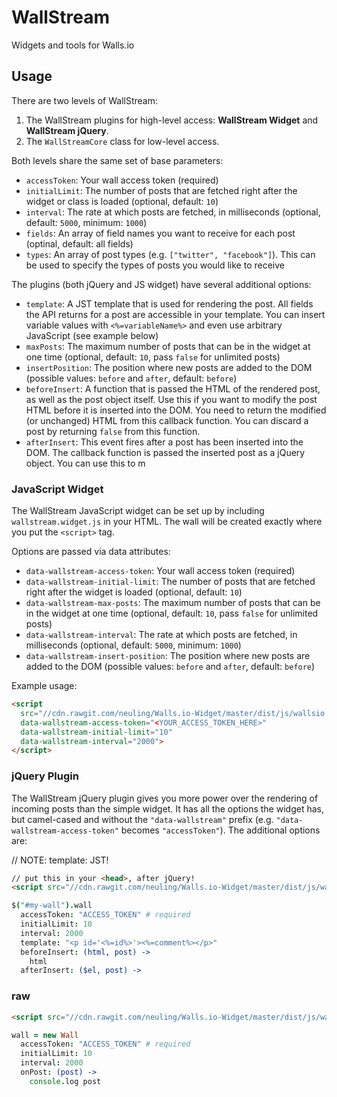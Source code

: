 WallStream
===============

Widgets and tools for Walls.io

## Usage

There are two levels of WallStream:
1. The WallStream plugins for high-level access: **WallStream Widget** and **WallStream jQuery**.
2. The `WallStreamCore` class for low-level access.

Both levels share the same set of base parameters:
- `accessToken`: Your wall access token (required)
- `initialLimit`: The number of posts that are fetched right after the widget or class is loaded (optional, default: `10`)
- `interval`: The rate at which posts are fetched, in milliseconds (optional, default: `5000`, minimum: `1000`)
- `fields`: An array of field names you want to receive for each post (optinal, default: all fields)
- `types`: An array of post types (e.g. `["twitter", "facebook"]`). This can be used to specify the types of posts you would like to receive


The plugins (both jQuery and JS widget) have several additional options:
- `template`: A JST template that is used for rendering the post. All fields the API returns for a post are accessible in your template. You can insert variable values with `<%=variableName%>` and even use arbitrary JavaScript (see example below)
- `maxPosts`: The maximum number of posts that can be in the widget at one time (optional, default: `10`, pass `false` for unlimited posts)
- `insertPosition`: The position where new posts are added to the DOM (possible values: `before` and `after`, default: `before`)
- `beforeInsert`: A function that is passed the HTML of the rendered post, as well as the post object itself. Use this if you want to modify the post HTML before it is inserted into the DOM. You need to return the modified (or unchanged) HTML from this callback function. You can discard a post by returning `false` from this function.
- `afterInsert`: This event fires after a post has been inserted into the DOM. The callback function is passed the inserted post as a jQuery object. You can use this to m




### JavaScript Widget

The WallStream JavaScript widget can be set up by including `wallstream.widget.js` in your HTML. The wall will be created exactly where you put the `<script>` tag.

Options are passed via data attributes:
- `data-wallstream-access-token`: Your wall access token (required)
- `data-wallstream-initial-limit`: The number of posts that are fetched right after the widget is loaded (optional, default: `10`)
- `data-wallstream-max-posts`: The maximum number of posts that can be in the widget at one time (optional, default: `10`, pass `false` for unlimited posts)
- `data-wallstream-interval`: The rate at which posts are fetched, in milliseconds (optional, default: `5000`, minimum: `1000`)
- `data-wallstream-insert-position`: The position where new posts are added to the DOM (possible values: `before` and `after`, default: `before`)

Example usage:
```html
<script
  src="//cdn.rawgit.com/neuling/Walls.io-Widget/master/dist/js/wallsio.widget.js"
  data-wallstream-access-token="<YOUR_ACCESS_TOKEN_HERE>"
  data-wallstream-initial-limit="10"
  data-wallstream-interval="2000">
</script>
```

### jQuery Plugin

The WallStream jQuery plugin gives you more power over the rendering of incoming posts than the simple widget. It has all the options the widget has, but camel-cased and without the `"data-wallstream"` prefix (e.g. `"data-wallstream-access-token"` becomes `"accessToken"`). The additional options are:


// NOTE: template: JST!

```html
// put this in your <head>, after jQuery!
<script src="//cdn.rawgit.com/neuling/Walls.io-Widget/master/dist/js/wallsio.jquery.js">
```

```coffee
$("#my-wall").wall
  accessToken: "ACCESS_TOKEN" # required
  initialLimit: 10
  interval: 2000
  template: "<p id='<%=id%>'><%=comment%></p>"
  beforeInsert: (html, post) ->
    html
  afterInsert: ($el, post) ->

```

### raw

```html
<script src="//cdn.rawgit.com/neuling/Walls.io-Widget/master/dist/js/wallsio.js">
```

```coffee
wall = new Wall
  accessToken: "ACCESS_TOKEN" # required
  initialLimit: 10
  interval: 2000
  onPost: (post) ->
    console.log post
```
